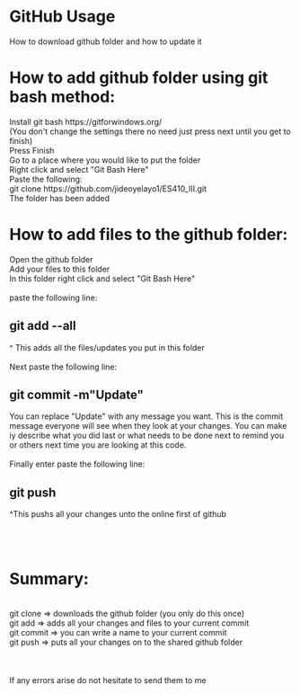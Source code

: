 <h1> GitHub Usage </h1>
How to download github folder and how to update it
<h1>How to add github folder using git bash method:<br /></h1>
Install git bash https://gitforwindows.org/ <br />
(You don't change the settings there no need just press next until you get to finish)<br />
Press Finish<br />
Go to a place where you would like to put the folder<br />
Right click and select "Git Bash Here"<br />
Paste the following:<br />
git clone https://github.com/jideoyelayo1/ES410_III.git <br />
The folder has been added<br />

<h1>How to add files to the github folder:<br /></h1>
Open the github folder<br />
Add your files to this folder<br />
In this folder right click and select "Git Bash Here"<br /><br />
paste the following line:<br />
<h2>git add --all<br /></h2>
^ This adds all the files/updates you put in this folder<br /><br />
Next paste the following line:<br />
<h2>git commit -m"Update"<br /></h2>
You can replace "Update" with any message you want. This is the commit message everyone will see when they look at your changes. 
You can make iy describe what you did last or what needs to be done next to remind you or others next time you are looking at this code.<br /><br />
Finally enter paste the following line:<br />
<h2>git push <br /></h2>
^This pushs all your changes unto the online first of github<br />
<br /><br /><br />
<h1>Summary:</h1><br />
git clone => downloads the github folder (you only do this once)<br />
git add => adds all your changes and files to your current commit<br />
git commit => you can write a name to your current commit<br />
git push => puts all your changes on to the shared github folder<br />
<br /><br /><br />
If any errors arise do not hesitate to send them to me<br />
